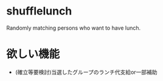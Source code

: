 shufflelunch
============

Randomly matching persons who want to have lunch.

欲しい機能
============

* (確立等要検討)当選したグループのランチ代支給or一部補助
